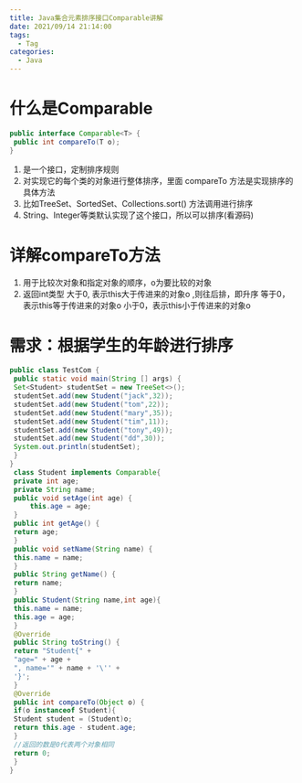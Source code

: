 ```yaml
---
title: Java集合元素排序接⼝Comparable讲解
date: 2021/09/14 21:14:00
tags:
  - Tag
categories:
  - Java
---
```


# 什么是Comparable
```java
public interface Comparable<T> {
 public int compareTo(T o);
}
```
1. 是⼀个接⼝，定制排序规则
2. 对实现它的每个类的对象进⾏整体排序，⾥⾯ compareTo ⽅法是实现排序的具体⽅法
3. ⽐如TreeSet、SortedSet、Collections.sort() ⽅法调⽤进⾏排序
4. String、Integer等类默认实现了这个接⼝，所以可以排序(看源码)

# 详解compareTo⽅法
1. ⽤于⽐较次对象和指定对象的顺序，o为要⽐较的对象
2. 返回int类型
⼤于0, 表示this⼤于传进来的对象o ,则往后排，即升序
等于0，表示this等于传进来的对象o
⼩于0，表示this⼩于传进来的对象o

# 需求：根据学⽣的年龄进⾏排序
```java
public class TestCom {
 public static void main(String [] args) {
 Set<Student> studentSet = new TreeSet<>();
 studentSet.add(new Student("jack",32));
 studentSet.add(new Student("tom",22));
 studentSet.add(new Student("mary",35));
 studentSet.add(new Student("tim",11));
 studentSet.add(new Student("tony",49));
 studentSet.add(new Student("dd",30));
 System.out.println(studentSet);
 }
}
 class Student implements Comparable{
 private int age;
 private String name;
 public void setAge(int age) {
     this.age = age;
 }
 public int getAge() {
 return age;
 }
 public void setName(String name) {
 this.name = name;
 }
 public String getName() {
 return name;
 }
 public Student(String name,int age){
 this.name = name;
 this.age = age;
 }
 @Override
 public String toString() {
 return "Student{" +
 "age=" + age +
 ", name='" + name + '\'' +
 '}';
 }
 @Override
 public int compareTo(Object o) {
 if(o instanceof Student){
 Student student = (Student)o;
 return this.age - student.age;
 }
 //返回的数是0代表两个对象相同
 return 0;
 }
}
```
